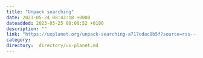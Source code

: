 ```yaml
---
title: "Unpack searching"
date: 2023-05-24 08:43:18 +0000
dateadded: 2023-05-25 00:00:52 +0100
description: ""
link: "https://uxplanet.org/unpack-searching-a717cdac8b5f?source=rss----819cc2aaeee0---4"
category:
directory: _directory/ux-planet.md
---
```

